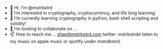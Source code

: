 - 👋 Hi, I’m @mstrbstrd
- 👀 I’m interested in  cryptography, cryptocurrency, and life long learning.
- 🌱 I’m currently learning cryptography in python, bash shell scripting and solidity!
- 💞️ I’m looking to collaborate on ...
- 📫 How to reach me ... shae@mstrbstrd.com twitter: mstrbstrdd listen to my music on apple music or spotify under mstrdbstrd. 

<!---
mstrbstrd/mstrbstrd is a ✨ special ✨ repository because its `README.md` (this file) appears on your GitHub profile.
You can click the Preview link to take a look at your changes.
--->
